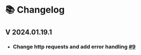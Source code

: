 # 📚 Changelog

## V 2024.01.19.1

* ### Change http requests and add error handling [#9](https://github.com/ljchuello/Linode.API/issues/9)
